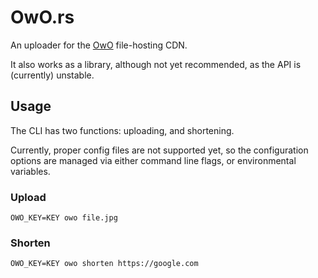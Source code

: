 # OwO.rs

An uploader for the [OwO](https://whats-th.is) file-hosting CDN.

It also works as a library, although not yet recommended, as the API is (currently) unstable.

## Usage
The CLI has two functions: uploading, and shortening.

Currently, proper config files are not supported yet, 
so the configuration options are managed via either command line flags, or environmental variables.

### Upload
`OWO_KEY=KEY owo file.jpg`

### Shorten
`OWO_KEY=KEY owo shorten https://google.com`
